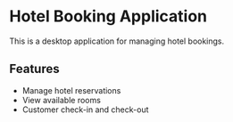 # Hotel Booking Application

This is a desktop application for managing hotel bookings.

## Features
- Manage hotel reservations
- View available rooms
- Customer check-in and check-out


